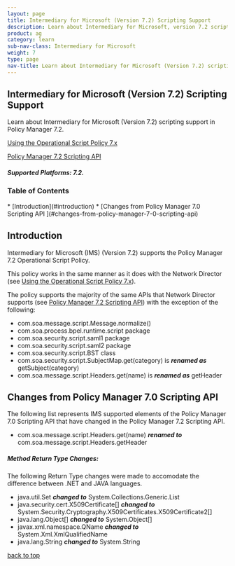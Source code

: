 ```yaml
---
layout: page
title: Intermediary for Microsoft (Version 7.2) Scripting Support
description: Learn about Intermediary for Microsoft, version 7.2 scripting support in Policy Manager 7.2.
product: ag
category: learn
sub-nav-class: Intermediary for Microsoft
weight:	7
type: page
nav-title: Learn about Intermediary for Microsoft (Version 7.2) scripting support in Policy Manager 7.2.
---
```


## Intermediary for Microsoft (Version 7.2) Scripting Support
Learn about Intermediary for Microsoft (Version 7.2) scripting support in Policy Manager 7.2.

<a href="http://docs.akana.com/ag/policies/using_op_script_policy.htm" class="button secondary">Using the Operational Script Policy 7.x</a> 

<a href="http://docs.akana.com/ag/assets/scriptDocs_pm72/index.html" class="button secondary">Policy Manager 7.2 Scripting API</a>

<h5 class="stamp">Supported Platforms: 7.2.</h5><p></p>

<div class = "divider1"></div>

### Table of Contents
<div id="toc-marker"></div>
* [Introduction](#introduction)
* [Changes from Policy Manager 7.0 Scripting API ](#changes-from-policy-manager-7-0-scripting-api)

<div class = "divider1"></div>

## Introduction
Intermediary for Microsoft (IMS) (Version 7.2) supports the Policy Manager 7.2 Operational Script Policy. 

This policy works in the same manner as it does with the Network Director (see <a href="http://docs.akana.com/ag/policies/using_op_script_policy.htm">Using the Operational Script Policy 7.x</a>). 

The policy supports the majority of the same APIs that Network Director supports (see <a href="http://docs.akana.com/ag/assets/scriptDocs_pm72/index.html">Policy Manager 7.2 Scripting API</a>) with the exception of the following:

* com.soa.message.script.Message.normalize()
* com.soa.process.bpel.runtime.script package
* com.soa.security.script.saml1 package
* com.soa.security.script.saml2 package
* com.soa.security.script.BST class
* com.soa.security.script.SubjectMap.get(category) is ***renamed as*** getSubject(category)
* com.soa.message.script.Headers.get(name) is ***renamed as*** getHeader

## Changes from Policy Manager 7.0 Scripting API 

The following list represents IMS supported elements of the Policy Manager 7.0 Scripting API that have changed in the Policy Manager 7.2 Scripting API.

* com.soa.message.script.Headers.get(name) ***renamed to*** com.soa.message.script.Headers.getHeader

##### Method Return Type Changes:

The following Return Type changes were made to accomodate the difference between .NET and JAVA languages.

* java.util.Set<string> ***changed to*** System.Collections.Generic.List<string>
* java.security.cert.X509Certificate[] ***changed to*** System.Security.Cryptography.X509Certificates.X509Certificate2[]
* java.lang.Object[] ***changed to*** System.Object[]
* javax.xml.namespace.QName ***changed to*** System.Xml.XmlQualifiedName
* java.lang.String ***changed to*** System.String

<a href="#top">back to top</a>